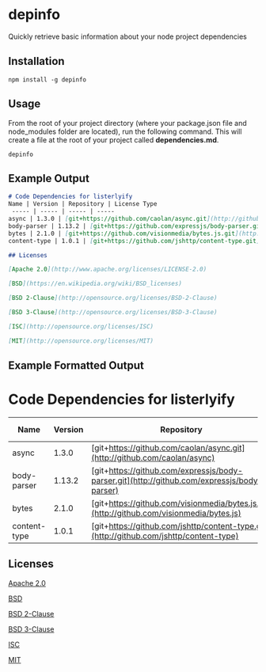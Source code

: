 # depinfo
Quickly retrieve basic information about your node project dependencies

## Installation

```
npm install -g depinfo
```

## Usage

From the root of your project directory (where your package.json file and node_modules folder are located), run the following command. This will create a file at the root of your project called **dependencies.md**.

```
depinfo
```

## Example Output

```markdown
# Code Dependencies for listerlyify
Name | Version | Repository | License Type
 ----- | ----- | ----- | -----
async | 1.3.0 | [git+https://github.com/caolan/async.git](http://github.com/caolan/async) | MIT |  
body-parser | 1.13.2 | [git+https://github.com/expressjs/body-parser.git](http://github.com/expressjs/body-parser) | MIT |  
bytes | 2.1.0 | [git+https://github.com/visionmedia/bytes.js.git](http://github.com/visionmedia/bytes.js) | MIT |  
content-type | 1.0.1 | [git+https://github.com/jshttp/content-type.git](http://github.com/jshttp/content-type) | MIT |  

## Licenses

[Apache 2.0](http://www.apache.org/licenses/LICENSE-2.0)

[BSD](https://en.wikipedia.org/wiki/BSD_licenses)

[BSD 2-Clause](http://opensource.org/licenses/BSD-2-Clause)

[BSD 3-Clause](http://opensource.org/licenses/BSD-3-Clause)

[ISC](http://opensource.org/licenses/ISC)

[MIT](http://opensource.org/licenses/MIT)
```

## Example Formatted Output

# Code Dependencies for listerlyify
Name | Version | Repository | License Type
 ----- | ----- | ----- | -----
async | 1.3.0 | [git+https://github.com/caolan/async.git](http://github.com/caolan/async) | MIT |  
body-parser | 1.13.2 | [git+https://github.com/expressjs/body-parser.git](http://github.com/expressjs/body-parser) | MIT |  
bytes | 2.1.0 | [git+https://github.com/visionmedia/bytes.js.git](http://github.com/visionmedia/bytes.js) | MIT |  
content-type | 1.0.1 | [git+https://github.com/jshttp/content-type.git](http://github.com/jshttp/content-type) | MIT |  

## Licenses

[Apache 2.0](http://www.apache.org/licenses/LICENSE-2.0)

[BSD](https://en.wikipedia.org/wiki/BSD_licenses)

[BSD 2-Clause](http://opensource.org/licenses/BSD-2-Clause)

[BSD 3-Clause](http://opensource.org/licenses/BSD-3-Clause)

[ISC](http://opensource.org/licenses/ISC)

[MIT](http://opensource.org/licenses/MIT)
